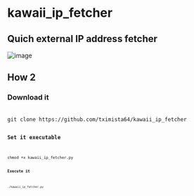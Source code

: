 # kawaii_ip_fetcher
<h2>Quich external IP address fetcher</h2>


![image](https://github.com/tximista64/kawaii_ip_fetcher/assets/91343277/014d7671-666e-48fa-82c0-83631bbecbc9)


<h2>How 2</h2>

<h3>Download it</h3><br />
<code>git clone https://github.com/tximista64/kawaii_ip_fetcher<code>

<h3>Set it executable</h3><br />
<code>chmod +x kawaii_ip_fetcher.py<code> 

<h3>Execute it</h3><br />
<code>./kawaii_ip_fetcher.py<code>
